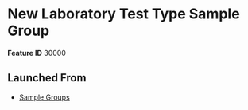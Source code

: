 # New Laboratory Test Type Sample Group

**Feature ID** 30000

## Launched From

- [Sample Groups](Sample%20Groups.md)












































































